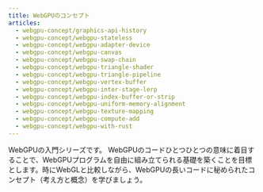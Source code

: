 ```yaml
---
title: WebGPUのコンセプト
articles:
  - webgpu-concept/graphics-api-history
  - webgpu-concept/webgpu-stateless
  - webgpu-concept/webgpu-adapter-device
  - webgpu-concept/webgpu-canvas
  - webgpu-concept/webgpu-swap-chain
  - webgpu-concept/webgpu-triangle-shader
  - webgpu-concept/webgpu-triangle-pipeline
  - webgpu-concept/webgpu-vertex-buffer
  - webgpu-concept/webgpu-inter-stage-lerp
  - webgpu-concept/webgpu-index-buffer-or-strip
  - webgpu-concept/webgpu-uniform-memory-alignment
  - webgpu-concept/webgpu-texture-mapping
  - webgpu-concept/webgpu-compute-add
  - webgpu-concept/webgpu-with-rust
---
```


WebGPUの入門シリーズです。
WebGPUのコードひとつひとつの意味に着目することで、WebGPUプログラムを自由に組み立てられる基礎を築くことを目標とします。時にWebGLと比較しながら、WebGPUの長いコードに秘められたコンセプト（考え方と概念）を学びましょう。
